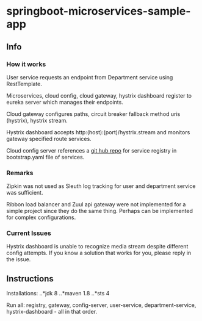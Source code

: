 # springboot-microservices-sample-app

## Info

### How it works

User service requests an endpoint from Department service using RestTemplate.

Microservices, cloud config, cloud gateway, hystrix dashboard register to eureka server which manages their endpoints.

Cloud gateway configures paths, circuit breaker fallback method uris (hystrix), hystrix stream.

Hystrix dashboard accepts http:(host):(port)/hystrix.stream and monitors gateway specified route services.

Cloud config server references a [git hub repo](https://github.com/Gaurav-Shinde/microservices-config) for service registry in bootstrap.yaml file of services.

### Remarks

Zipkin was not used as Sleuth log tracking for user and department service was sufficient.

Ribbon load balancer and Zuul api gateway were not implemented for a simple project since they do the same thing. Perhaps can be implemented for complex configurations.

### Current Issues

Hystrix dashboard is unable to recognize media stream despite different config attempts. If you know a solution that works for you, please reply in the issue.

## Instructions

Installations:
..*jdk 8
..*maven 1.8
..*sts 4

Run all: registry, gateway, config-server, user-service, department-service, hystrix-dashboard - all in that order.
